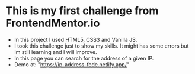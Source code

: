 # This is my first challenge from FrontendMentor.io

- In this project  I used HTML5, CSS3 and Vanilla JS.
- I took this challenge just to show my skills. It might has some errors but Im still learning and I will improve.
- In this page you can search for the address of a given IP.
- Demo at: "https://ip-address-fede.netlify.app/"
